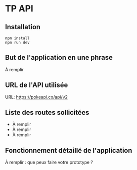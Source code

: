 # TP API

## Installation

```
npm install
npm run dev
```

## But de l'application en une phrase

À remplir

## URL de l'API utilisée

URL: https://pokeapi.co/api/v2

## Liste des routes sollicitées

- À remplir
- À remplir
- À remplir

## Fonctionnement détaillé de l'application

À remplir : que peux faire votre prototype ?
